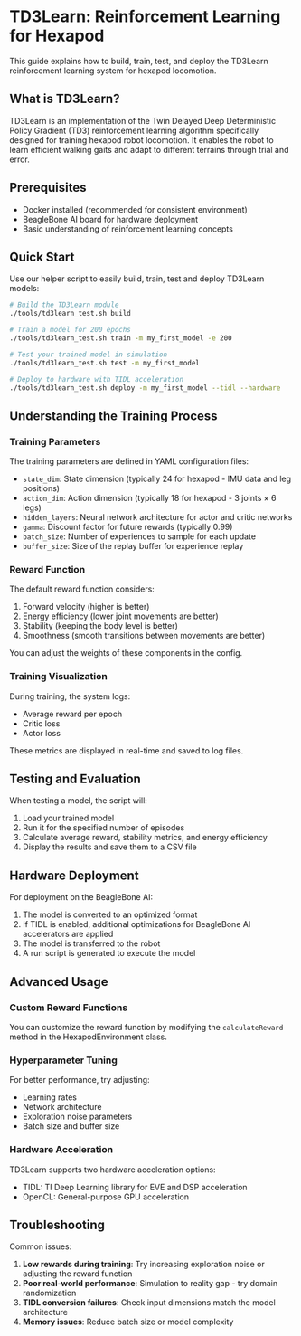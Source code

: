 # TD3Learn: Reinforcement Learning for Hexapod

This guide explains how to build, train, test, and deploy the TD3Learn reinforcement learning system for hexapod locomotion.

## What is TD3Learn?

TD3Learn is an implementation of the Twin Delayed Deep Deterministic Policy Gradient (TD3) reinforcement learning algorithm specifically designed for training hexapod robot locomotion. It enables the robot to learn efficient walking gaits and adapt to different terrains through trial and error.

## Prerequisites

- Docker installed (recommended for consistent environment)
- BeagleBone AI board for hardware deployment
- Basic understanding of reinforcement learning concepts

## Quick Start

Use our helper script to easily build, train, test and deploy TD3Learn models:

```bash
# Build the TD3Learn module
./tools/td3learn_test.sh build

# Train a model for 200 epochs
./tools/td3learn_test.sh train -m my_first_model -e 200

# Test your trained model in simulation
./tools/td3learn_test.sh test -m my_first_model

# Deploy to hardware with TIDL acceleration
./tools/td3learn_test.sh deploy -m my_first_model --tidl --hardware
```

## Understanding the Training Process

### Training Parameters

The training parameters are defined in YAML configuration files:

- `state_dim`: State dimension (typically 24 for hexapod - IMU data and leg positions)
- `action_dim`: Action dimension (typically 18 for hexapod - 3 joints × 6 legs)
- `hidden_layers`: Neural network architecture for actor and critic networks
- `gamma`: Discount factor for future rewards (typically 0.99)
- `batch_size`: Number of experiences to sample for each update
- `buffer_size`: Size of the replay buffer for experience replay

### Reward Function

The default reward function considers:

1. Forward velocity (higher is better)
2. Energy efficiency (lower joint movements are better)
3. Stability (keeping the body level is better)
4. Smoothness (smooth transitions between movements are better)

You can adjust the weights of these components in the config.

### Training Visualization

During training, the system logs:
- Average reward per epoch
- Critic loss
- Actor loss

These metrics are displayed in real-time and saved to log files.

## Testing and Evaluation

When testing a model, the script will:

1. Load your trained model
2. Run it for the specified number of episodes
3. Calculate average reward, stability metrics, and energy efficiency
4. Display the results and save them to a CSV file

## Hardware Deployment

For deployment on the BeagleBone AI:

1. The model is converted to an optimized format
2. If TIDL is enabled, additional optimizations for BeagleBone AI accelerators are applied
3. The model is transferred to the robot
4. A run script is generated to execute the model

## Advanced Usage

### Custom Reward Functions

You can customize the reward function by modifying the `calculateReward` method in the HexapodEnvironment class.

### Hyperparameter Tuning

For better performance, try adjusting:
- Learning rates
- Network architecture
- Exploration noise parameters
- Batch size and buffer size

### Hardware Acceleration

TD3Learn supports two hardware acceleration options:
- TIDL: TI Deep Learning library for EVE and DSP acceleration
- OpenCL: General-purpose GPU acceleration

## Troubleshooting

Common issues:

1. **Low rewards during training**: Try increasing exploration noise or adjusting the reward function
2. **Poor real-world performance**: Simulation to reality gap - try domain randomization
3. **TIDL conversion failures**: Check input dimensions match the model architecture
4. **Memory issues**: Reduce batch size or model complexity
